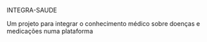 INTEGRA-SAUDE

Um projeto para integrar o conhecimento médico sobre doenças e medicações numa plataforma
